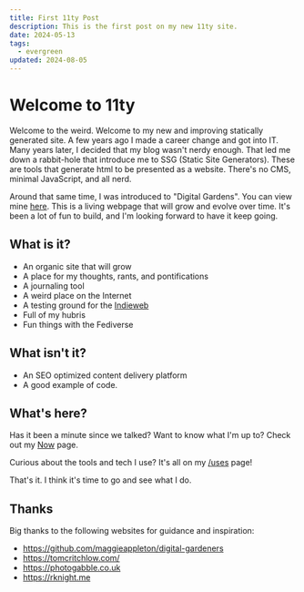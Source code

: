 ```yaml
---
title: First 11ty Post
description: This is the first post on my new 11ty site.
date: 2024-05-13
tags:
  - evergreen
updated: 2024-08-05
---
```

# Welcome to 11ty

Welcome to the weird. Welcome to my new and improving statically generated site. A few years ago I made a career change and got into IT. Many years later, I decided that my blog wasn't nerdy enough. That led me down a rabbit-hole that introduce me to SSG (Static Site Generators). These are tools that generate html to be presented as a website. There's no CMS, minimal JavaScript, and all nerd.

Around that same time, I was introduced to "Digital Gardens". You can view mine [here](mike.helmers.me/garden/). This is a living webpage that will grow and evolve over time. It's been a lot of fun to build, and I'm looking forward to have it keep going.

## What is it?

- An organic site that will grow
- A place for my thoughts, rants, and pontifications
- A journaling tool
- A weird place on the Internet
- A testing ground for the [Indieweb](https://mike.helmers.me/garden/indieweb)
- Full of my hubris
- Fun things with the Fediverse

## What isn't it?

- An SEO optimized content delivery platform
- A good example of code.

## What's here?

Has it been a minute since we talked? Want to know what I'm up to? Check out my [Now](https://mike.helmers.me/now) page.

Curious about the tools and tech I use? It's all on my [/uses](https://mike.helmers.me/uses/) page!

That's it. I think it's time to go and see what I do.

## Thanks

Big thanks to the following websites for guidance and inspiration:

- <https://github.com/maggieappleton/digital-gardeners>
- <https://tomcritchlow.com/>
- <https://photogabble.co.uk>
- <https://rknight.me>